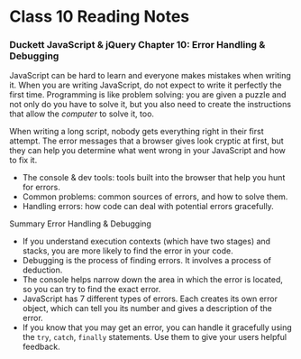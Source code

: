 # Class 10 Reading Notes

### Duckett JavaScript & jQuery Chapter 10: Error Handling & Debugging

JavaScript can be hard to learn and everyone makes mistakes when writing it. When you are writing JavaScript, do not expect to write it perfectly the first time. Programming is like problem solving: you are given a puzzle and not only do you have to solve it, but you also need to create the instructions that allow the *computer* to solve it, too.

When writing a long script, nobody gets everything right in their first attempt. The error messages that a browser gives look cryptic at first, but they can help you determine what went wrong in your JavaScript and how to fix it.

- The console & dev tools: tools built into the browser that help you hunt for errors.
- Common problems: common sources of errors, and how to solve them.
- Handling errors: how code can deal with potential errors gracefully.

Summary Error Handling & Debugging
- If you understand execution contexts (which have two stages) and stacks, you are more likely to find the error in your code.
- Debugging is the process of finding errors. It involves a process of deduction.
- The console helps narrow down the area in which the error is located, so you can try to find the exact error.
- JavaScript has 7 different types of errors. Each creates its own error object, which can tell you its number and gives a description of the error.
- If you know that you may get an error, you can handle it gracefully using the `try`, `catch`, `finally` statements. Use them to give your users helpful feedback.